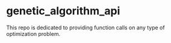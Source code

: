 # genetic_algorithm_api
This repo is dedicated to providing function calls on any type of optimization problem.
